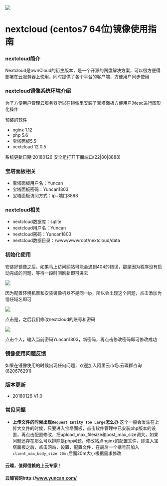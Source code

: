 ![](http://upload-images.jianshu.io/upload_images/3778244-a7f17a7689cc020e.png?imageMogr2/auto-orient/strip%7CimageView2/2/w/1240)

# nextcloud (centos7 64位)镜像使用指南

### nextcloud简介

Nextcloud是ownCloud的衍生版本，是一个开源的网盘解决方案，可以很方便得部署在云服务器上使用，同时提供了各个平台的客户端，方便用户同步使用

### nextcloud镜像系统环境介绍

为了方便用户管理云服务器所以在镜像里安装了宝塔面板方便用户对esc进行图形化操作

预装的软件

- nginx 1.12
- php 5.6
- 宝塔面板5.5
- nextcloud 12.0.5

系统更新日期:20180126
安全组打开下面端口(22|80|8888)

### 宝塔面板相关

- 宝塔面板用户名：Yuncan
- 宝塔面板密码：Yuncan1803
- 宝塔面板访问方式：ip+端口8888

### nextcloud相关

- nextcloud数据库：sqlite
- nextcloud用户名：Yuncan
- nextcloud密码：Yuncan1803
- nextcloud数据目录：/www/wwwroot/nextcloud/data


### 初始化使用

安装好镜像之后，如果马上访问网站可能会遇到404的错误，那是因为程序没有启动完成的问题，等待一段时间刷新即可进去

![](http://upload-images.jianshu.io/upload_images/3778244-8c2ff3de45344a70.png?imageMogr2/auto-orient/strip%7CimageView2/2/w/720)

因为配置环境机器和安装镜像机器不是同一ip，所以会出现这个问题，点击添加为信任域名即可

![](http://upload-images.jianshu.io/upload_images/3778244-bca19fac0dabda5a.png?imageMogr2/auto-orient/strip%7CimageView2/2/w/1240)

点击是，之后我们修改nextcloud的账号和密码

![](http://upload-images.jianshu.io/upload_images/3778244-c02f09bf3c19ba9b.png?imageMogr2/auto-orient/strip%7CimageView2/2/w/720)

点击个人，输入当前密码Yuncan1803，新密码，再点击修改密码即可修改成功

### 镜像使用问题反馈

如果在镜像使用的时候出现任何问题，欢迎加入阿里云市场.云璨群咨询(620676291)

### 版本更新

- 20180126 V1.0

### 常见问题

- **上传文件的时候出现`Request Entity Too Large`怎么办**
这个一般会发生在上传大文件的时候，只要进入宝塔面板，点击软件管理中已安装php版本的设置，再点击配置修改，把upload_max_filesize和post_max_size调大，如果问题还存在那么可以排除是php问题，修改站点nginx的配置文件，即进入宝塔面板之后，点击网站，设置，配置文件，在最后一个括号前加入`client_max_body_size 20m;`后面20m大小根据需求修改

#### 云璨，值得信赖的上云专家！
#### 云璨官网http://www.yuncan.com/
